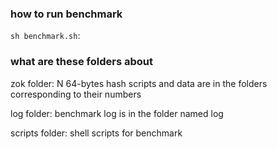 ### how to run benchmark
`sh benchmark.sh`:

### what are these folders about
zok folder: N 64-bytes hash scripts and data are in the folders corresponding to their numbers

log folder: benchmark log is in the folder named log

scripts folder: shell scripts for benchmark